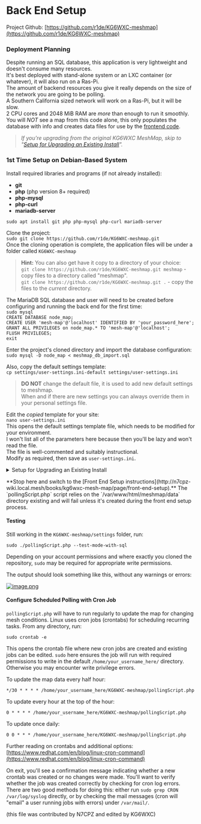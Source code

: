# Back End Setup

Project Github: [https://github.com/r1de/KG6WXC-meshmap](https://github.com/r1de/KG6WXC-meshmap)

### Deployment Planning

Despite running an SQL database, this application is very lightweight and doesn't consume many resources.  
It's best deployed with stand-alone system or an LXC container (or whatever), it will also run on a Ras-Pi.  
The amount of backend resources you give it really depends on the size of the network you are going to be polling.  
A Southern California sized network will work on a Ras-Pi, but it will be slow.  
2 CPU cores and 2048 MiB RAM are _more_ than enough to run it smoothly.  
You will *NOT* see a map from this code alone, this only populates the database with info and creates data files for use by the [frontend code](https://github.com/r1de/KG6WXC-meshmap-webpage).


>*If you're upgrading from the original KG6WXC MeshMap, skip to "[Setup for Upgrading an Existing Install](#setup-for-existing-install)".*


### 1st Time Setup on Debian-Based System

Install required libraries and programs (if not already installed):
- **git**
- **php** (php version 8+ required)
- **php-mysql**
- **php-curl**
- **mariadb-server**
    
`sudo apt install git php php-mysql php-curl mariadb-server`  

Clone the project:  
`sudo git clone https://github.com/r1de/KG6WXC-meshmap.git`  
Once the cloning operation is complete, the application files will be under a folder called `KG6WXC-meshmap`

>**Hint:** You can also get have it copy to a directory of your choice:  
>`git clone https://github.com/r1de/KG6WXC-meshmap.git meshmap` - copy files to a directory called "meshmap".  
>`git clone https://github.com/r1de/KG6WXC-meshmap.git .` - copy the files to the _current_ directory.

The MariaDB SQL database and user will need to be created before configuring and running the back end for the first time:  
`sudo mysql`  
`CREATE DATABASE node_map;`  
`CREATE USER 'mesh-map'@'localhost' IDENTIFIED BY 'your_password_here';`  
`GRANT ALL PRIVILEGES on node_map.* TO 'mesh-map'@'localhost';`  
`FLUSH PRIVILEGES;`  
`exit`  

Enter the project's cloned directory and import the database configuration:  
`sudo mysql -D node_map < meshmap_db_import.sql`

Also, copy the default settings template:  
`cp settings/user-settings.ini-default settings/user-settings.ini`
>**DO NOT** change the default file, it is used to add new default settings to meshmap.  
>When and if there are new settings you can always override them in your personal settings file.

Edit the _copied_ template for your site:  
`nano user-settings.ini`  
This opens the default settings template file, which needs to be modified for your environment.  
I won't list all of the parameters here because then you'll be lazy and won't read the file.  
The file is well-commented and suitably instructional.  
Modify as required, then save as `user-settings.ini`.


</details><details id="bkmrk-setup-for-upgrading-"><summary>Setup for Upgrading an Existing Install</summary>

#### Setup for Existing Install

If you have been running this code and you have errors about things missing in the Database, run the following command with the update file:

```
sudo mysql -D node_map < meshmap_db_update.sql
```
</details>

<p class="callout warning">**Stop here and switch to the [Front End Setup instructions](http://n7cpz-wiki.local.mesh/books/kg6wxc-mesh-map/page/front-end-setup).** The `pollingScript.php` script relies on the `/var/www/html/meshmap/data` directory existing and will fail unless it's created during the front end setup process.</p>

#### Testing

Still working in the `KG6WXC-meshmap/settings` folder, run:

```
sudo ./pollingScript.php --test-mode-with-sql
```

Depending on your account permissions and where exactly you cloned the repository, `sudo` may be required for appropriate write permissions.

The output should look something like this, without any warnings or errors:

[![image.png](http://n7cpz-wiki.local.mesh/uploads/images/gallery/2025-02/scaled-1680-/0FFimage.png)](http://n7cpz-wiki.local.mesh/uploads/images/gallery/2025-02/0FFimage.png)

#### Configure Scheduled Polling with Cron Job

`pollingScript.php` will have to run regularly to update the map for changing mesh conditions. Linux uses cron jobs (crontabs) for scheduling recurring tasks. From any directory, run:

```
sudo crontab -e
```

This opens the crontab file where new cron jobs are created and existing jobs can be edited. `sudo` here ensures the job will run with required permissions to write in the default `/home/your_username_here/` directory. Otherwise you may encounter write privilege errors.

To update the map data every half hour:

```
*/30 * * * * /home/your_username_here/KG6WXC-meshmap/pollingScript.php
```

To update every hour at the top of the hour:

```
0 * * * * /home/your_username_here/KG6WXC-meshmap/pollingScript.php
```

To update once daily:

```
0 0 * * * /home/your_username_here/KG6WXC-meshmap/pollingScript.php
```

Further reading on crontabs and additional options: [https://www.redhat.com/en/blog/linux-cron-command](https://www.redhat.com/en/blog/linux-cron-command)

On exit, you'll see a confirmation message indicating whether a new crontab was created or no changes were made. You'll want to verify whether the job was created correctly by checking for cron log errors. There are two good methods for doing this: either run `sudo grep CRON /var/log/syslog` directly, or by checking the mail messages (cron will "email" a user running jobs with errors) under `/var/mail/`.

(this file was contributed by N7CPZ and edited by KG6WXC)
